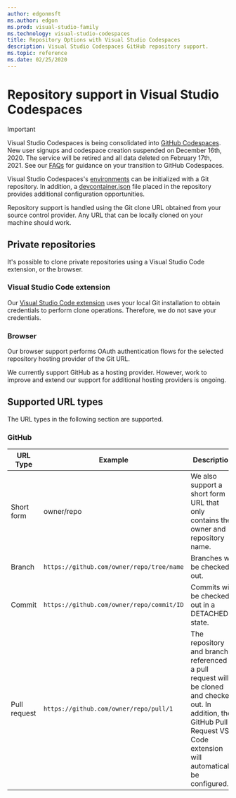 ```yaml
---
author: edgonmsft
ms.author: edgon
ms.prod: visual-studio-family
ms.technology: visual-studio-codespaces
title: Repository Options with Visual Studio Codespaces
description: Visual Studio Codespaces GitHub repository support.
ms.topic: reference
ms.date: 02/25/2020
---
```


# Repository support in Visual Studio Codespaces

> [!IMPORTANT] 
> Visual Studio Codespaces is being consolidated into [GitHub Codespaces](https://github.com/features/codespaces). New user signups and codespace creation suspended on December 16th, 2020. The service will be retired and all data deleted on February 17th, 2021. See our [FAQs](https://docs.microsoft.com/en-us/visualstudio/codespaces/resources/consolidation-faq#im-a-current-visual-studio-codespaces-user-how-do-i-move-to-the-github-beta) for guidance on your transition to GitHub Codespaces.

Visual Studio Codespaces's [environments](../overview/what-is-vsonline.md#environments) can be initialized with a Git repository. In addition, a [devcontainer.json](configuring.md) file placed in the repository provides additional configuration opportunities.

Repository support is handled using the Git clone URL obtained from your source control provider. Any URL that can be locally cloned on your machine should work.

## Private repositories

It's possible to clone private repositories using a Visual Studio Code extension, or the browser.

### Visual Studio Code extension

Our [Visual Studio Code extension](https://marketplace.visualstudio.com/items?itemName=ms-vsonline.vsonline) uses your local Git installation to obtain credentials to perform clone operations. Therefore, we do not save your credentials.

### Browser

Our browser support performs OAuth authentication flows for the selected repository hosting provider of the Git URL.

We currently support GitHub as a hosting provider. However, work to improve and extend our support for additional hosting providers is ongoing.

## Supported URL types

The URL types in the following section are supported.

### GitHub

| URL Type | Example | Description |
|----------|---------|-------------|
| Short form | owner/repo | We also support a short form URL that only contains the owner and repository name. |
| Branch | `https://github.com/owner/repo/tree/name` | Branches will be checked out. |
| Commit | `https://github.com/owner/repo/commit/ID` | Commits will be checked out in a DETACHED state. |
| Pull request | `https://github.com/owner/repo/pull/1` | The repository and branch referenced in a pull request will be cloned and checked out. In addition, the GitHub Pull Request VS Code extension will automatically be configured. |

